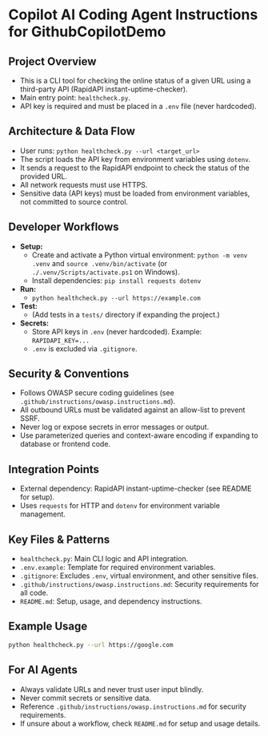 # Copilot AI Coding Agent Instructions for GithubCopilotDemo

## Project Overview
- This is a CLI tool for checking the online status of a given URL using a third-party API (RapidAPI instant-uptime-checker).
- Main entry point: `healthcheck.py`.
- API key is required and must be placed in a `.env` file (never hardcoded).

## Architecture & Data Flow
- User runs: `python healthcheck.py --url <target_url>`
- The script loads the API key from environment variables using `dotenv`.
- It sends a request to the RapidAPI endpoint to check the status of the provided URL.
- All network requests must use HTTPS.
- Sensitive data (API keys) must be loaded from environment variables, not committed to source control.

## Developer Workflows
- **Setup:**
  - Create and activate a Python virtual environment: `python -m venv .venv` and `source .venv/bin/activate` (or `./.venv/Scripts/activate.ps1` on Windows).
  - Install dependencies: `pip install requests dotenv`
- **Run:**
  - `python healthcheck.py --url https://example.com`
- **Test:**
  - (Add tests in a `tests/` directory if expanding the project.)
- **Secrets:**
  - Store API keys in `.env` (never hardcoded). Example: `RAPIDAPI_KEY=...`
  - `.env` is excluded via `.gitignore`.

## Security & Conventions
- Follows OWASP secure coding guidelines (see `.github/instructions/owasp.instructions.md`).
- All outbound URLs must be validated against an allow-list to prevent SSRF.
- Never log or expose secrets in error messages or output.
- Use parameterized queries and context-aware encoding if expanding to database or frontend code.

## Integration Points
- External dependency: RapidAPI instant-uptime-checker (see README for setup).
- Uses `requests` for HTTP and `dotenv` for environment variable management.

## Key Files & Patterns
- `healthcheck.py`: Main CLI logic and API integration.
- `.env.example`: Template for required environment variables.
- `.gitignore`: Excludes `.env`, virtual environment, and other sensitive files.
- `.github/instructions/owasp.instructions.md`: Security requirements for all code.
- `README.md`: Setup, usage, and dependency instructions.

## Example Usage
```sh
python healthcheck.py --url https://google.com
```

## For AI Agents
- Always validate URLs and never trust user input blindly.
- Never commit secrets or sensitive data.
- Reference `.github/instructions/owasp.instructions.md` for security requirements.
- If unsure about a workflow, check `README.md` for setup and usage details.
